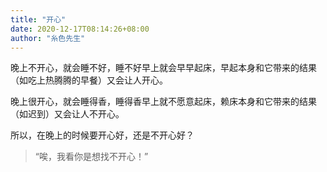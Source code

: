 ```yaml
---
title: "开心"
date: 2020-12-17T08:14:26+08:00
author: "糸色先生"
---
```

晚上不开心，就会睡不好，睡不好早上就会早早起床，早起本身和它带来的结果（如吃上热腾腾的早餐）又会让人开心。  

晚上很开心，就会睡得香，睡得香早上就不愿意起床，赖床本身和它带来的结果（如迟到）又会让人不开心。  

所以，在晚上的时候要开心好，还是不开心好？

> “唉，我看你是想找不开心！”
